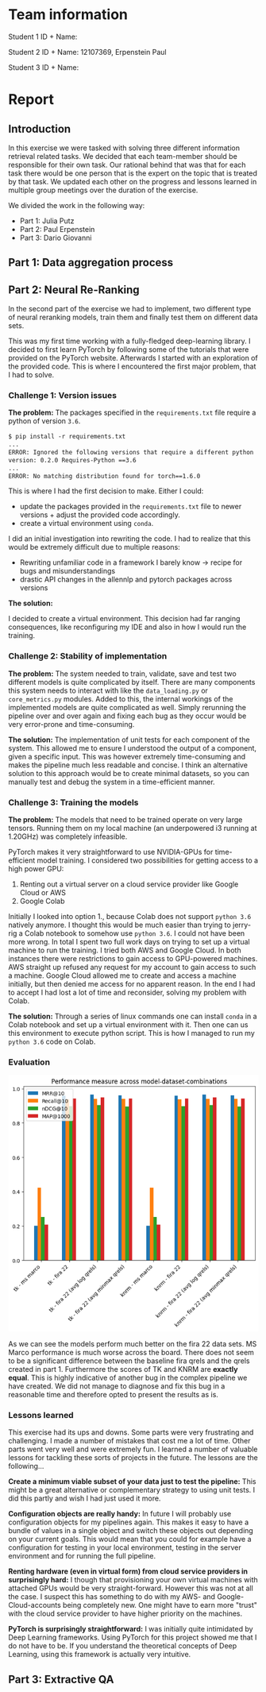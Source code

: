 # Team information

Student 1 ID + Name: 

Student 2 ID + Name: 12107369, Erpenstein Paul

Student 3 ID + Name:



# Report

## Introduction

In this exercise we were tasked with solving three different information retrieval related tasks.
We decided that each team-member should be responsible for their own task.
Our rational behind that was that for each task there would be one person that is the expert on the topic that is treated by that task.
We updated each other on the progress and lessons learned in multiple group meetings over the duration of the exercise.

We divided the work in the following way:

* Part 1: Julia Putz
* Part 2: Paul Erpenstein
* Part 3: Dario Giovanni

## Part 1: Data aggregation process

## Part 2: Neural Re-Ranking

In the second part of the exercise we had to implement, 
two different type of neural reranking models, train them
and finally test them on different data sets.

This was my first time working with a fully-fledged deep-learning library.
I decided to first learn PyTorch by following some of the tutorials that were provided on the PyTorch website.
Afterwards I started with an exploration of the provided code.
This is where I encountered the first major problem, that I had to solve.

### Challenge 1: Version issues

**The problem:** The packages specified in the `requirements.txt` file require a python of version `3.6`.

```{sh}
$ pip install -r requirements.txt 
...
ERROR: Ignored the following versions that require a different python version: 0.2.0 Requires-Python ==3.6
...
ERROR: No matching distribution found for torch==1.6.0
```

This is where I had the first decision to make.
Either I could: 
 * update the packages provided in the `requirements.txt` file to newer versions + adjust the provided code accordingly.
 * create a virtual environment using `conda`.

I did an initial investigation into rewriting the code.
I had to realize that this would be extremely difficult due to multiple reasons:
* Rewriting unfamiliar code in a framework I barely know &rarr; recipe for bugs and misunderstandings
* drastic API changes in the allennlp and pytorch packages across versions 

**The solution:** 

I decided to create a virtual environment.
This decision had far ranging consequences, 
like reconfiguring my IDE and also in how I would run the training.

### Challenge 2: Stability of implementation

**The problem:** The system needed to train, validate, save and test two different models is quite complicated by itself.
There are many components this system needs to interact with like the `data_loading.py` or `core_metrics.py` modules.
Added to this, the internal workings of the implemented models are quite complicated as well.
Simply rerunning the pipeline over and over again and fixing each bug as they occur would be very error-prone and time-consuming.

**The solution:** The implementation of unit tests for each component of the system.
This allowed me to ensure I understood the output of a component, given a specific input.
This was however extremely time-consuming and makes the pipeline much less readable and concise.
I think an alternative solution to this approach would be to create minimal datasets,
so you can manually test and debug the system in a time-efficient manner.

### Challenge 3: Training the models

**The problem:** The models that need to be trained operate on very large tensors.
Running them on my local machine (an underpowered i3 running at 1.20GHz) was completely infeasible.

PyTorch makes it very straightforward to use NVIDIA-GPUs for time-efficient model training.
I considered two possibilities for getting access to a high power GPU:

1. Renting out a virtual server on a cloud service provider like Google Cloud or AWS
2. Google Colab

Initially I looked into option 1., because Colab does not support `python 3.6` natively anymore. I thought this would be much easier than trying to jerry-rig a Colab notebook to somehow use `python 3.6`.
I could not have been more wrong. 
In total I spent two full work days on trying to set up a virtual machine to run the training.
I tried both AWS and Google Cloud.
In both instances there were restrictions to gain access to GPU-powered machines.
AWS straight up refused any request for my account to gain access to such a machine.
Google Cloud allowed me to create and access a machine initially,
but then denied me access for no apparent reason.
In the end I had to accept I had lost a lot of time and reconsider, solving my problem with Colab.

**The solution:** Through a series of linux commands one can install `conda` in a Colab notebook and set up a virtual environment with it.
Then one can us this environment to execute python script.
This is how I managed to run my `python 3.6` code on Colab.

### Evaluation

![evaluation.png](./figures/evaluation.png)

As we can see the models perform much better on the fira 22 data sets.
MS Marco performance is much worse across the board.
There does not seem to be a significant difference between the baseline fira qrels and the qrels created in part 1.
Furthermore the scores of TK and KNRM are **exactly equal**.
This is highly indicative of another bug in the complex pipeline we have created.
We did not manage to diagnose and fix this bug in a reasonable time and therefore opted to present the results as is.

### Lessons learned

This exercise had its ups and downs.
Some parts were very frustrating and challenging.
I made a number of mistakes that cost me a lot of time.
Other parts went very well and were extremely fun.
I learned a number of valuable lessons for tackling these sorts of projects in the future.
The lessons are the following...

**Create a minimum viable subset of your data just to test the pipeline:**
This might be a great alternative or complementary strategy to using unit tests.
I did this partly and wish I had just used it more.

**Configuration objects are really handy:**
In future I will probably use configuration objects for my pipelines again.
This makes it easy to have a bundle of values in a single object and switch these objects out depending on your current goals.
This would mean that you could for example have a configuration for testing in your local environment, testing in the server environment and for running the full pipeline.

**Renting hardware (even in virtual form) from cloud service providers in surprisingly hard:**
I though that provisioning your own virtual machines with attached GPUs would be very straight-forward.
However this was not at all the case.
I suspect this has something to do with my AWS- and Google-Cloud-accounts being completely new.
One might have to earn more "trust" with the cloud service provider to have higher priority on the machines.

**PyTorch is surprisingly straightforward:**
I was initially quite intimidated by Deep Learning frameworks.
Using PyTorch for this project showed me that I do not have to be.
If you understand the theoretical concepts of Deep Learning,
using this framework is actually very intuitive.

## Part 3: Extractive QA